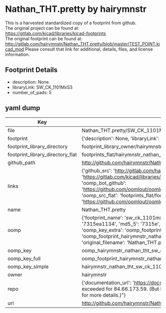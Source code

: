 # Nathan_THT.pretty by hairymnstr  
This is a harvested standardized copy of a footprint from github.  
The original project can be found at:  
https://gitlab.com/kicad/libraries/kicad-footprints  
The original footprint can be found at:
http://gitlab.com/hairymnstr/Nathan_THT.pretty/blob/master/TEST_POINT.kicad_mod
Please consult that link for additional, details, files, and license information.  
## Footprint Details
* description: None  
* libraryLink: SW_CK_1101MxS3  
* number_of_pads: 5  
## yaml dump  
| Key | Value |  
| --- | --- |  
| file | Nathan_THT.pretty/SW_CK_1101MxS3.kicad_mod |  
| footprint | {'description': None, 'libraryLink': 'SW_CK_1101MxS3', 'number_of_pads': 5} |  
| footprint_library_directory | footprint_library_owner/hairymnstr_Nathan_THT.pretty |  
| footprint_library_directory_flat | footprints_flat/hairymnstr_nathan_tht_sw_ck_1101mxs3/working |  
| github_path | http://github.com/hairymnstr/Nathan_THT.pretty/blob/master/SW_CK_1101MxS3.kicad_mod |  
| links | {'github_src': 'http://gitlab.com/hairymnstr/Nathan_THT.pretty/blob/master/TEST_POINT.kicad_mod', 'github_src_repo': 'https://gitlab.com/kicad/libraries/kicad-footprints', 'oomp_bot': 'footprints/hairymnstr_nathan_tht_sw_ck_1101mxs3/working', 'oomp_bot_github': 'https://github.com/oomlout/oomlout_oomp_footprint_bot/tree/main/footprints/hairymnstr_nathan_tht_sw_ck_1101mxs3/working', 'oomp_src_flat': 'footprints_flat/footprints_flat/hairymnstr_nathan_tht_sw_ck_1101mxs3/working', 'oomp_src_flat_github': 'https://github.com/oomlout/oomlout_oomp_footprint_src/tree/main/footprints_flat/hairymnstr_nathan_tht_sw_ck_1101mxs3/working'} |  
| name | Nathan_THT.pretty |  
| oomp | {'footprint_name': 'sw_ck_1101mxs3', 'library_name': 'nathan_tht', 'md5': '7315ea11343127e2735ad0b9c56781a9', 'md5_10': '7315ea1134', 'md5_5': '7315e', 'md5_6': '7315ea', 'oomp_key': 'oomp_hairymnstr_nathan_tht_sw_ck_1101mxs3', 'oomp_key_extra': 'oomp_footprint_hairymnstr_nathan_tht_sw_ck_1101mxs3', 'oomp_key_full': 'oomp_footprint_hairymnstr_nathan_tht_sw_ck_1101mxs3_7315ea', 'oomp_key_simple': 'hairymnstr_nathan_tht_sw_ck_1101mxs3', 'original_filename': 'Nathan_THT.pretty/SW_CK_1101MxS3.kicad_mod', 'owner_name': 'hairymnstr'} |  
| oomp_key | oomp_hairymnstr_nathan_tht_sw_ck_1101mxs3 |  
| oomp_key_full | oomp_footprint_hairymnstr_nathan_tht_sw_ck_1101mxs3 |  
| oomp_key_simple | hairymnstr_nathan_tht_sw_ck_1101mxs3 |  
| owner | hairymnstr |  
| repo | {'documentation_url': 'https://docs.github.com/rest/overview/resources-in-the-rest-api#rate-limiting', 'message': "API rate limit exceeded for 84.66.173.59. (But here's the good news: Authenticated requests get a higher rate limit. Check out the documentation for more details.)"} |  
| url | http://github.com/hairymnstr/Nathan_THT.pretty |  

